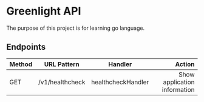 # Greenlight API
The purpose of this project is for learning go language.

## Endpoints
|Method|URL Pattern|Handler|Action|
|:-----|:---------:|:-----:|-----:|
|GET|/v1/healthcheck|healthcheckHandler|Show application information
